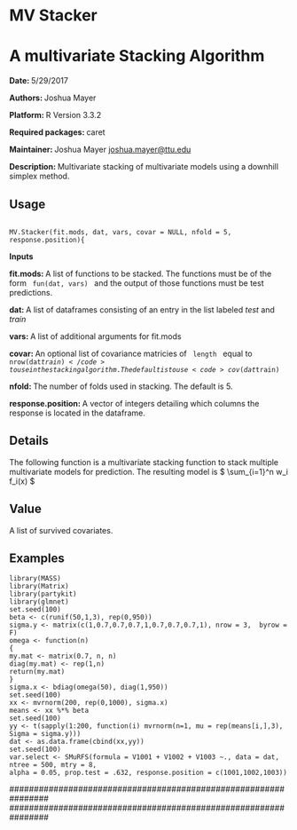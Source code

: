 # MV Stacker
<h1> A multivariate Stacking Algorithm </h1>

<b> Date: </b> 5/29/2017

<b> Authors: </b> Joshua Mayer

<b> Platform: </b> R Version 3.3.2

<b> Required packages: </b>  caret

<b> Maintainer: </b> Joshua Mayer <emph> joshua.mayer@ttu.edu </emph> 

<b> Description: </b> Multivariate stacking of multivariate models using a downhill simplex method.

<h2> Usage </h2>

<code>
MV.Stacker(fit.mods, dat, vars, covar = NULL, nfold = 5, response.position){
</code>

<b> Inputs </b>

<strong> fit.mods: </strong> A list of functions to be stacked. The functions must be of the form <code> fun(dat, vars) </code> and the output of those functions must be test predictions.

<strong> dat: </strong> A list of dataframes consisting of an entry in the list labeled <i> test </i> and <i> train </i>

<strong> vars: </strong> A list of additional arguments for fit.mods

<strong> covar: </strong> An optional list of covariance matricies of <code> length </code> equal to <code>nrow(dat$train) </code>  to use in the stacking algorithm. The default is to use <code> cov(dat$train) </code>

<strong> nfold: </strong> The number of folds used in stacking. The default is 5.

<strong> response.position: </strong> A vector of integers detailing which columns the response is located in the dataframe.


<h2> Details </h2> The following function is a multivariate stacking function to stack multiple multivariate models for prediction. The resulting model is $ \sum_{i=1}^n w_i f_i(x) $

<h2> Value </h2> A list of survived covariates.

<h2> Examples </h2> 

    library(MASS)
    library(Matrix)
    library(partykit)
    library(glmnet)
    set.seed(100)
    beta <- c(runif(50,1,3), rep(0,950))  
    sigma.y <- matrix(c(1,0.7,0.7,0.7,1,0.7,0.7,0.7,1), nrow = 3,  byrow = F)
    omega <- function(n)
    {
    my.mat <- matrix(0.7, n, n)
    diag(my.mat) <- rep(1,n)
    return(my.mat)
    }
    sigma.x <- bdiag(omega(50), diag(1,950))
    set.seed(100)    
    xx <- mvrnorm(200, rep(0,1000), sigma.x)
    means <- xx %*% beta
    set.seed(100)
    yy <- t(sapply(1:200, function(i) mvrnorm(n=1, mu = rep(means[i,],3), Sigma = sigma.y)))
    dat <- as.data.frame(cbind(xx,yy))
    set.seed(100)
    var.select <- SMuRFS(formula = V1001 + V1002 + V1003 ~., data = dat, ntree = 500, mtry = 8,
    alpha = 0.05, prop.test = .632, response.position = c(1001,1002,1003))

################################################################
################################################################


